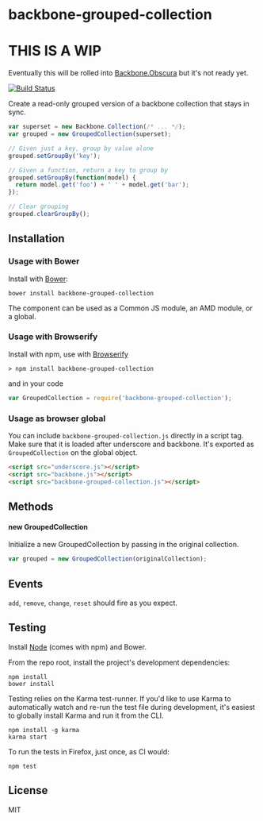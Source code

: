 # backbone-grouped-collection

# THIS IS A WIP

Eventually this will be rolled into [Backbone.Obscura](https://github.com/jmorrell/backbone.obscura) but it's not ready yet.


[![Build Status](https://secure.travis-ci.org/jmorrell/backbone-grouped-collection.png?branch=master)](http://travis-ci.org/user/backbone-grouped-collection)

Create a read-only grouped version of a backbone collection that stays in sync.

```javascript
var superset = new Backbone.Collection(/* ... */);
var grouped = new GroupedCollection(superset);

// Given just a key, group by value alone
grouped.setGroupBy('key');

// Given a function, return a key to group by
grouped.setGroupBy(function(model) {
  return model.get('foo') + ' ' + model.get('bar');
});

// Clear grouping
grouped.clearGroupBy();
```

## Installation

### Usage with Bower

Install with [Bower](http://bower.io):

```
bower install backbone-grouped-collection
```

The component can be used as a Common JS module, an AMD module, or a global.

### Usage with Browserify

Install with npm, use with [Browserify](http://browserify.org/)

```
> npm install backbone-grouped-collection
```

and in your code

```javascript
var GroupedCollection = require('backbone-grouped-collection');
```

### Usage as browser global

You can include `backbone-grouped-collection.js` directly in a script tag. Make 
sure that it is loaded after underscore and backbone. It's exported as `GroupedCollection`
on the global object.

```HTML
<script src="underscore.js"></script>
<script src="backbone.js"></script>
<script src="backbone-grouped-collection.js"></script>
```

## Methods

#### new GroupedCollection

Initialize a new GroupedCollection by passing in the original collection.

```javascript
var grouped = new GroupedCollection(originalCollection);
```


## Events

`add`, `remove`, `change`, `reset` should fire as you expect.

## Testing

Install [Node](http://nodejs.org) (comes with npm) and Bower.

From the repo root, install the project's development dependencies:

```
npm install
bower install
```

Testing relies on the Karma test-runner. If you'd like to use Karma to
automatically watch and re-run the test file during development, it's easiest
to globally install Karma and run it from the CLI.

```
npm install -g karma
karma start
```

To run the tests in Firefox, just once, as CI would:

```
npm test
```

## License

MIT

